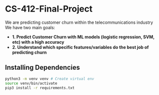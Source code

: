 # CS-412-Final-Project

We are predicting customer churn within the telecommunications industry
We have two main goals:

- **1. Predict Customer Churn with ML models (logistic regression, SVM, etc) with a high accuracy**
- **2. Understand which specific features/variables do the best job of predicting churn**

## Installing Dependencies

```sh
python3 -m venv venv # Create virtual env
source venv/bin/activate
pip3 install -r requirements.txt
```